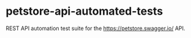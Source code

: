 # petstore-api-automated-tests
REST API automation test suite for the https://petstore.swagger.io/ API.
